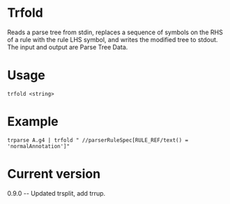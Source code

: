 # Trfold

Reads a parse tree from stdin, replaces a sequence of symbols on
the RHS of a rule with the rule LHS symbol, and writes the modified tree
to stdout. The input and output are Parse Tree Data.

# Usage

    trfold <string>

# Example

    trparse A.g4 | trfold " //parserRuleSpec[RULE_REF/text() = 'normalAnnotation']"

# Current version

0.9.0 -- Updated trsplit, add trrup.
